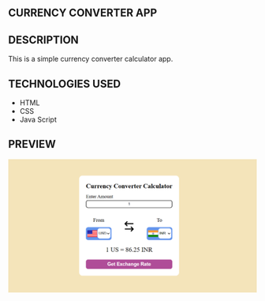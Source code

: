 ## CURRENCY CONVERTER APP

## DESCRIPTION
This is a simple currency converter calculator app.

## TECHNOLOGIES USED
- HTML
- CSS
- Java Script

## PREVIEW
<p align="center">
 <img src="currency.png" alt="Currency Converter Preview" />
</p>
